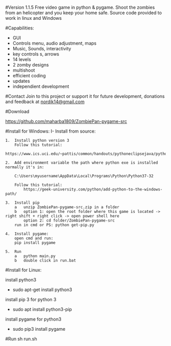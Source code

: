 #Version 1.1.5
Free video game in python & pygame. Shoot the zombies from an helicopter and you keep your home safe. 
Source code provided to work in linux and Windows 

#Capabilities:
-   GUI
-   Controls menu, audio adjustment, maps
-   Music, Sounds, interactivity
-   key controls s, arrows
-   14 levels
-   2 zomby designs
-   multishoot
-   efficient coding
-   updates
-   independient development

#Contact
Join to this project or support it for future development, donations and feedback at
nordik14@gmail.com

#Download 

 https://github.com/maharba1809/ZombiePan-pygame-src

#Install for Windows:
I-  Install from source:

    1.  Install python version 3
        Follow this tutorial:
        https://www.ics.uci.edu/~pattis/common/handouts/pythoneclipsejava/python.html

    2.  Add environment variable the path where python exe is installed normally it's in:

        C:\Users\myusername\AppData\Local\Programs\Python\Python37-32

        Follow this tutorial:
            https://geek-university.com/python/add-python-to-the-windows-path/

    3.  Install pip
        a   unzip ZombiePan-pygame-src.zip in a folder
        b   option 1: open the root folder where this game is located -> right shift + right click -> open power shell here
            option 2: cd folder/ZombiePan-pygame-src
        run in cmd or PS: python get-pip.py

    4.  Install pygame:
        open cmd and run:
        pip install pygame

    5.  Run
        a   python main.py
        b   double click in run.bat

#Install for Linux:

install python3
-   sudo apt-get install python3

install pip 3 for python 3
-    sudo apt install python3-pip

install pygame for python3
-    sudo pip3 install pygame

#Run
    sh run.sh
    
  

